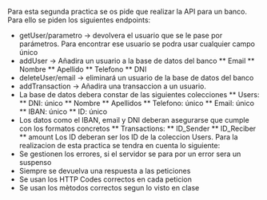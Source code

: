 Para esta segunda practica se os pide que realizar la API para un banco. Para ello se piden los siguientes endpoints:
* getUser/parametro -> devolvera el usuario que se le pase por parámetros. Para encontrar ese usuario se podra usar cualquier campo único
* addUser -> Añadira un usuario a la base de datos del banco
**  Email
**  Nombre
**  Apellido
**  Telefono
**  DNI
* deleteUser/email -> eliminará un usuario de la base de datos del banco
* addTransaction -> Añadira una transaccion a un usuario.
* La base de datos debera constar de las siguientes colecciones
** Users:
** DNI: único
** Nombre
** Apellidos
** Telefono: único
** Email: único
** IBAN: único
** ID: único
* Los datos como el IBAN, email y DNI deberan asegurarse que cumple con los formatos concretos
** Transactions:
** ID_Sender
** ID_Reciber
** amount
Los ID deberan ser los ID de la coleccion Users. Para la realizacion de esta practica se tendra en cuenta lo siguiente:
* Se gestionen los errores, si el servidor se para por un error sera un suspenso
* Siempre se devuelva una respuesta a las peticiones
* Se usan los HTTP Codes correctos en cada peticion
* Se usan los mètodos correctos segun lo visto en clase
